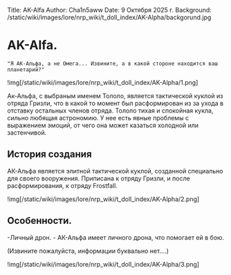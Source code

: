 Title: AK-Alfa
Author: Cha1n5aww
Date: 9 Октября 2025 г.
Background: /static/wiki/images/lore/nrp_wiki/t_doll_index/AK-Alpha/backgorund.jpg

# AK-Alfa.
```
"Я АК-Альфа, а не Омега... Извините, а в какой стороне находится ваш планетарий?"
```

!img[/static/wiki/images/lore/nrp_wiki/t_doll_index/AK-Alpha/1.png]

Ак-Альфа, с выбраным именем Тололо, является тактической куклой из отряда Гризли, что в какой то момент был расформирован из за ухода в отставку остальных членов отряда. Тололо тихая и спокойная кукла, сильно любящая астрономию. У нее есть явные проблемы с выражением эмоций, от чего она может казаться холодной или застенчивой.

## История создания
АК-Альфа является элитной тактической куклой, созданной специально для своего вооружения. Приписана к отряду Гризли, и после расформирования, к отряду Frostfall.

!img[/static/wiki/images/lore/nrp_wiki/t_doll_index/AK-Alpha/2.png]

## Особенности.
-Личный дрон. - АК-Альфа имеет личного дрона, что помогает ей в бою.

(Извините пожалуйста, информации буквально нет....)

!img[/static/wiki/images/lore/nrp_wiki/t_doll_index/AK-Alpha/3.png]
